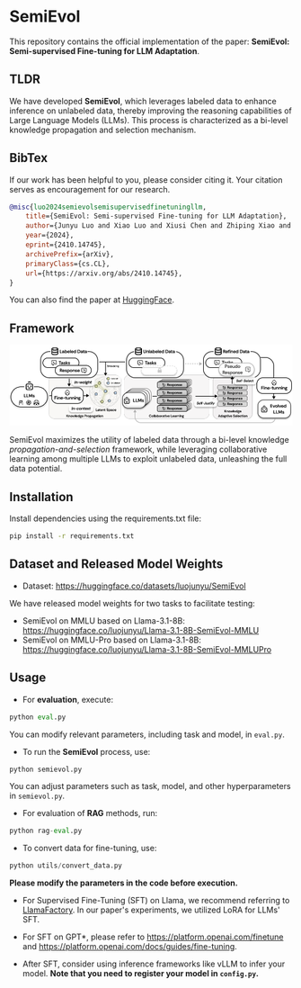 # SemiEvol

This repository contains the official implementation of the paper: **SemiEvol: Semi-supervised Fine-tuning for LLM Adaptation**.

## TLDR

We have developed **SemiEvol**, which leverages labeled data to enhance inference on unlabeled data, thereby improving the reasoning capabilities of Large Language Models (LLMs). This process is characterized as a bi-level knowledge propagation and selection mechanism.

## BibTex

If our work has been helpful to you, please consider citing it. Your citation serves as encouragement for our research.
```BibTex
@misc{luo2024semievolsemisupervisedfinetuningllm,
    title={SemiEvol: Semi-supervised Fine-tuning for LLM Adaptation}, 
    author={Junyu Luo and Xiao Luo and Xiusi Chen and Zhiping Xiao and Wei Ju and Ming Zhang},
    year={2024},
    eprint={2410.14745},
    archivePrefix={arXiv},
    primaryClass={cs.CL},
    url={https://arxiv.org/abs/2410.14745}, 
}
```

You can also find the paper at [HuggingFace](https://huggingface.co/papers/2410.14745). 

## Framework

![SemiEvol](figs/semievol.png)

SemiEvol maximizes the utility of labeled data through a bi-level knowledge *propagation-and-selection* framework, while leveraging collaborative learning among multiple LLMs to exploit unlabeled data, unleashing the full data potential. 

## Installation

Install dependencies using the requirements.txt file:

```bash
pip install -r requirements.txt
```

## Dataset and Released Model Weights

- Dataset: https://huggingface.co/datasets/luojunyu/SemiEvol

We have released model weights for two tasks to facilitate testing:

- SemiEvol on MMLU based on Llama-3.1-8B: https://huggingface.co/luojunyu/Llama-3.1-8B-SemiEvol-MMLU
- SemiEvol on MMLU-Pro based on Llama-3.1-8B: https://huggingface.co/luojunyu/Llama-3.1-8B-SemiEvol-MMLUPro

## Usage

- For **evaluation**, execute:

```python
python eval.py
```
You can modify relevant parameters, including task and model, in `eval.py`.

- To run the **SemiEvol** process, use:

```python
python semievol.py
```
You can adjust parameters such as task, model, and other hyperparameters in `semievol.py`.

- For evaluation of **RAG** methods, run:

```python
python rag-eval.py
```

- To convert data for fine-tuning, use:

```python
python utils/convert_data.py
```

**Please modify the parameters in the code before execution.**


- For Supervised Fine-Tuning (SFT) on Llama, we recommend referring to [LlamaFactory](https://github.com/hiyouga/LLaMA-Factory/). In our paper's experiments, we utilized LoRA for LLMs' SFT.


- For SFT on GPT*, please refer to https://platform.openai.com/finetune and https://platform.openai.com/docs/guides/fine-tuning.


- After SFT, consider using inference frameworks like vLLM to infer your model. **Note that you need to register your model in `config.py`.**